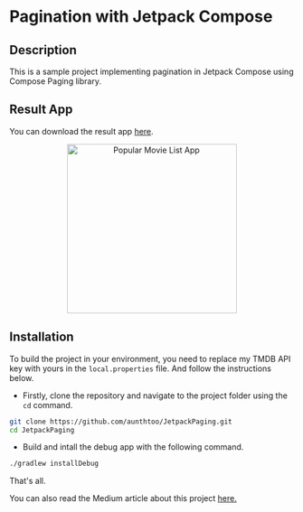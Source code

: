 # Pagination with Jetpack Compose

## Description

This is a sample project implementing pagination in Jetpack Compose using Compose Paging library.

## Result App

You can download the result app [here](releaseApk/JetpackPagingApp.apk).
<br>
<div align="center">
  <img src="gif/jetpack%20paing.gif" alt="Popular Movie List App" width="300">
</div>

## Installation
To build the project in your environment, you need to replace my TMDB API key with yours in the `local.properties` file. And follow the instructions below.<br>
- Firstly, clone the repository and navigate to the project folder using the `cd` command.
```bash
git clone https://github.com/aunthtoo/JetpackPaging.git
cd JetpackPaging
```
- Build and intall the debug app with the following command.
```bash
./gradlew installDebug 
```
That's all.
<br>

You can also read the Medium article about this project [here.](https://medium.com/@ankhtooaung.aha/infinite-listing-with-paging-in-jetpack-compose-2ac947240006)